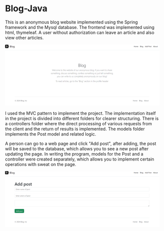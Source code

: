 # Blog-Java
This is an anonymous blog website implemented using the Spring framework and the Mysql database. The frontend was implemented using html, thymeleaf.
A user without authorization can leave an article and also view other articles.

![](https://github.com/aanastsaa/Blog-Java/blob/main/Снимок%20экрана%202024-03-17%20232349.png)

I used the MVC pattern to implement the project. The implementation itself in the project is divided into different folders for clearer structuring. There is a controllers folder where the direct processing of various requests from the client and the return of results is implemented. The models folder implements the Post model and related logic.

A person can go to a web page and click "Add post", after adding, the post will be saved to the database, which allows you to see a new post after updating the page. In writing the program, models for the Post and a controller were created separately, which allows you to implement certain operations with sweat on the page.

![](https://github.com/aanastsaa/Blog-Java/blob/main/Снимок%20экрана%202024-03-17%20232406.png)
